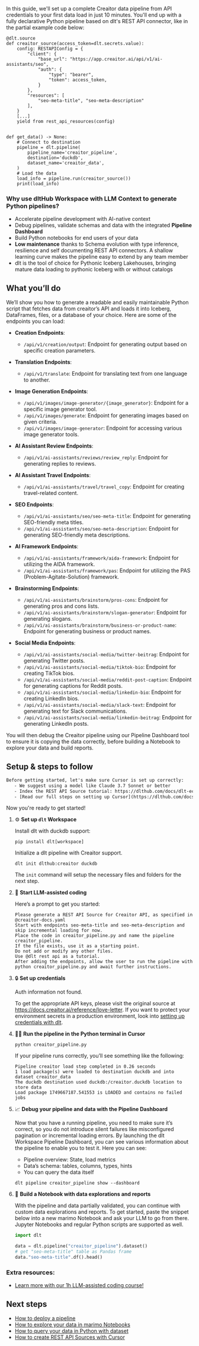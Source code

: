 In this guide, we'll set up a complete Creaitor data pipeline from API credentials to your first data load in just 10 minutes. You'll end up with a fully declarative Python pipeline based on dlt's REST API connector, like in the partial example code below:

```python-outcome
@dlt.source
def creaitor_source(access_token=dlt.secrets.value):
    config: RESTAPIConfig = {
        "client": {
            "base_url": "https://app.creaitor.ai/api/v1/ai-assistants/seo",
            "auth": {
                "type": "bearer",
                "token": access_token,
            }
        },
        "resources": [
            "seo-meta-title", "seo-meta-description"
        ],
    }
    [...]
    yield from rest_api_resources(config)


def get_data() -> None:
    # Connect to destination
    pipeline = dlt.pipeline(
        pipeline_name='creaitor_pipeline',
        destination='duckdb',
        dataset_name='creaitor_data', 
    )
    # Load the data
    load_info = pipeline.run(creaitor_source())
    print(load_info) 
```

### Why use dltHub Workspace with LLM Context to generate Python pipelines?

- Accelerate pipeline development with AI-native context
- Debug pipelines, validate schemas and data with the integrated **Pipeline Dashboard**
- Build Python notebooks for end users of your data
- **Low maintenance** thanks to Schema evolution with type inference, resilience and self documenting REST API connectors. A shallow learning curve makes the pipeline easy to extend by any team member
- dlt is the tool of choice for Pythonic Iceberg Lakehouses, bringing mature data loading to pythonic Iceberg with or without catalogs

## What you’ll do

We’ll show you how to generate a readable and easily maintainable Python script that fetches data from creaitor’s API and loads it into Iceberg, DataFrames, files, or a database of your choice. Here are some of the endpoints you can load:

- **Creation Endpoints**: 
  - `/api/v1/creation/output`: Endpoint for generating output based on specific creation parameters.

- **Translation Endpoints**: 
  - `/api/v1/translate`: Endpoint for translating text from one language to another.

- **Image Generation Endpoints**: 
  - `/api/v1/images/image-generator/{image_generator}`: Endpoint for a specific image generator tool.
  - `/api/v1/images/generate`: Endpoint for generating images based on given criteria.
  - `/api/v1/images/image-generator`: Endpoint for accessing various image generator tools.

- **AI Assistant Review Endpoints**: 
  - `/api/v1/ai-assistants/reviews/review_reply`: Endpoint for generating replies to reviews.

- **AI Assistant Travel Endpoints**: 
  - `/api/v1/ai-assistants/travel/travel_copy`: Endpoint for creating travel-related content.

- **SEO Endpoints**: 
  - `/api/v1/ai-assistants/seo/seo-meta-title`: Endpoint for generating SEO-friendly meta titles.
  - `/api/v1/ai-assistants/seo/seo-meta-description`: Endpoint for generating SEO-friendly meta descriptions.

- **AI Framework Endpoints**: 
  - `/api/v1/ai-assistants/framework/aida-framework`: Endpoint for utilizing the AIDA framework.
  - `/api/v1/ai-assistants/framework/pas`: Endpoint for utilizing the PAS (Problem-Agitate-Solution) framework.

- **Brainstorming Endpoints**: 
  - `/api/v1/ai-assistants/brainstorm/pros-cons`: Endpoint for generating pros and cons lists.
  - `/api/v1/ai-assistants/brainstorm/slogan-generator`: Endpoint for generating slogans.
  - `/api/v1/ai-assistants/brainstorm/business-or-product-name`: Endpoint for generating business or product names.

- **Social Media Endpoints**: 
  - `/api/v1/ai-assistants/social-media/twitter-beitrag`: Endpoint for generating Twitter posts.
  - `/api/v1/ai-assistants/social-media/tiktok-bio`: Endpoint for creating TikTok bios.
  - `/api/v1/ai-assistants/social-media/reddit-post-caption`: Endpoint for generating captions for Reddit posts.
  - `/api/v1/ai-assistants/social-media/linkedin-bio`: Endpoint for creating LinkedIn bios.
  - `/api/v1/ai-assistants/social-media/slack-text`: Endpoint for generating text for Slack communications.
  - `/api/v1/ai-assistants/social-media/linkedin-beitrag`: Endpoint for generating LinkedIn posts.

You will then debug the Creaitor pipeline using our Pipeline Dashboard tool to ensure it is copying the data correctly, before building a Notebook to explore your data and build reports.

## Setup & steps to follow

```default
Before getting started, let's make sure Cursor is set up correctly:
   - We suggest using a model like Claude 3.7 Sonnet or better
   - Index the REST API Source tutorial: https://dlthub.com/docs/dlt-ecosystem/verified-sources/rest_api/ and add it to context as **@dlt rest api**
   - [Read our full steps on setting up Cursor](https://dlthub.com/docs/dlt-ecosystem/llm-tooling/cursor-restapi#23-configuring-cursor-with-documentation)
```

Now you're ready to get started!

1. ⚙️ **Set up `dlt` Workspace**
    
    Install dlt with duckdb support:
    ```shell
    pip install dlt[workspace]
    ```

    Initialize a dlt pipeline with Creaitor support.
    ```shell
    dlt init dlthub:creaitor duckdb
    ```

    The `init` command will setup the necessary files and folders for the next step.
    
2. 🤠 **Start LLM-assisted coding**
    
    Here’s a prompt to get you started:
    
    ```prompt
    Please generate a REST API Source for Creaitor API, as specified in @creaitor-docs.yaml 
    Start with endpoints seo-meta-title and seo-meta-description and skip incremental loading for now. 
    Place the code in creaitor_pipeline.py and name the pipeline creaitor_pipeline. 
    If the file exists, use it as a starting point. 
    Do not add or modify any other files. 
    Use @dlt rest api as a tutorial. 
    After adding the endpoints, allow the user to run the pipeline with python creaitor_pipeline.py and await further instructions.
    ```

    
3. 🔒 **Set up credentials** 
    
    Auth information not found.
    
    To get the appropriate API keys, please visit the original source at https://docs.creaitor.ai/reference/love-letter.
    If you want to protect your environment secrets in a production environment, look into [setting up credentials with dlt](https://dlthub.com/docs/walkthroughs/add_credentials).
    
4. 🏃‍♀️ **Run the pipeline in the Python terminal in Cursor**
    
    ```shell
    python creaitor_pipeline.py
    ```
    
    If your pipeline runs correctly, you’ll see something like the following:
    
    ```shell
    Pipeline creaitor load step completed in 0.26 seconds
    1 load package(s) were loaded to destination duckdb and into dataset creaitor_data
    The duckdb destination used duckdb:/creaitor.duckdb location to store data
    Load package 1749667187.541553 is LOADED and contains no failed jobs
    ```
    
5. 📈 **Debug your pipeline and data with the Pipeline Dashboard**

    Now that you have a running pipeline, you need to make sure it’s correct, so you do not introduce silent failures like misconfigured pagination or incremental loading errors. By launching the dlt Workspace Pipeline Dashboard, you can see various information about the pipeline to enable you to test it. Here you can see:
    - Pipeline overview: State, load metrics
    - Data’s schema: tables, columns, types, hints
    - You can query the data itself
    
    ```shell
    dlt pipeline creaitor_pipeline show --dashboard
    ```
    
6. 🐍 **Build a Notebook with data explorations and reports**

    With the pipeline and data partially validated, you can continue with custom data explorations and reports. To get started, paste the snippet below into a new marimo Notebook and ask your LLM to go from there. Jupyter Notebooks and regular Python scripts are supported as well.

    
    ```python
    import dlt

   data = dlt.pipeline("creaitor_pipeline").dataset()
   # get "seo-meta-title" table as Pandas frame
   data."seo-meta-title".df().head()
    ```

### Extra resources:

- [Learn more with our 1h LLM-assisted coding course!](https://www.youtube.com/watch?v=GGid70rnJuM)

## Next steps

- [How to deploy a pipeline](https://dlthub.com/docs/walkthroughs/deploy-a-pipeline)
- [How to explore your data in marimo Notebooks](https://dlthub.com/docs/general-usage/dataset-access/marimo)
- [How to query your data in Python with dataset](https://dlthub.com/docs/general-usage/dataset-access/dataset)
- [How to create REST API Sources with Cursor](https://dlthub.com/docs/dlt-ecosystem/llm-tooling/cursor-restapi)